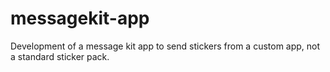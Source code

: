 # messagekit-app
Development of a message kit app to send stickers from a custom app, not a standard sticker pack.
